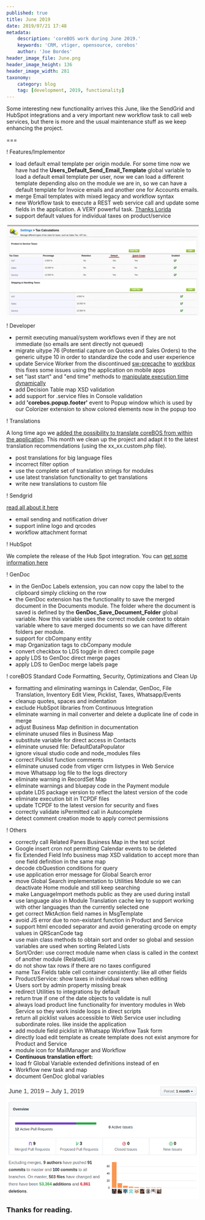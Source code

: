 ```yaml
---
published: true
title: June 2019
date: 2019/07/21 17:48
metadata:
    description: 'coreBOS work during June 2019.'
    keywords: 'CRM, vtiger, opensource, corebos'
    author: 'Joe Bordes'
header_image_file: June.png
header_image_height: 136
header_image_width: 281
taxonomy:
    category: blog
    tag: [development, 2019, functionality]
---
```


Some interesting new functionality arrives this June, like the SendGrid and HubSpot integrations and a very important new workflow task to call web services, but there is more and the usual maintenance stuff as we keep enhancing the project.

===

 ! Features/Implementor

 - load default email template per origin module. For some time now we have had the **Users_Default_Send_Email_Template** global variable to load a default email template per user, now we can load a different template depending also on the module we are in, so we can have a default template for Invoice emails and another one for Accounts emails.
 - merge Email templates with mixed legacy and workflow syntax
 - new Workflow task to execute a REST web service call and update some fields in the application. A VERY powerful task. [Thanks Lorida](https://github.com/loridacito)
 - support default values for individual taxes on product/service

![Tax defaults](TaxesDefaults.png)

<span></span>

 ! Developer
 - permit executing manual/system workflows even if they are not immediate (so emails are sent directly not queued)
 - migrate uitype 76 (Potential capture on Quotes and Sales Orders) to the generic uitype 10 in order to standardize the code and user experience
 - update Service Worker from the discontinued [sw-precache](https://github.com/GoogleChromeLabs/sw-precache) to [workbox](https://developers.google.com/web/tools/workbox/) this fixes some issues using the application on mobile apps
 - set "last start" and "end time" methods to [manipulate execution time dynamically](http://corebos.com/documentation/doku.php?id=en:devel:reschedulecrontask&noprocess=1)
 - add Decision Table map XSD validation
 - add support for .service files in Console validation
 - add **'corebos.popup.footer'** event to Popup window which is used by our Colorizer extension to show colored elements now in the popup too

<span></span>

 ! Translations

A long time ago we [added the possibility to translate coreBOS from within the application](../translation-extension-for). This month we clean up the project and adapt it to the latest translation recommendations (using the xx_xx.custom.php file).

 - post translations for big language files
 - incorrect filter option
 - use the complete set of translation strings for modules
 - use latest translation functionality to get translations
 - write new translations to custom file

<span></span>

 ! Sendgrid

[read all about it here](../EmailAPISendGrid)
 - email sending and notification driver
 - support inline logo and qrcodes
 - workflow attachment format

<span></span>

 ! HubSpot

We complete the release of the Hub Spot integration. You can [get some information here](https://www.youtube.com/watch?v=4pRhhD4ehec&list=PL0oN2FI_W55wuDJo2bxmPW6rTLx0Y-I6N)

<span></span>

 ! GenDoc

 - in the GenDoc Labels extension, you can now copy the label to the clipboard simply clicking on the row
 - the GenDoc extension has the functionality to save the merged document in the Documents module. The folder where the document is saved is defined by the **GenDoc_Save_Document_Folder** global variable. Now this variable uses the correct module context to obtain variable where to save merged documents so we can have different folders per module.
 - support for cbCompany entity
 - map Organization tags to cbCompany module
 - convert checkbox to LDS toggle in direct compile page
 - apply LDS to GenDoc direct merge pages
 - apply LDS to GenDoc merge labels page

<span></span>

 ! coreBOS Standard Code Formatting, Security, Optimizations and Clean Up

 - formatting and eliminating warnings in Calendar, GenDoc, File Translation, Inventory Edit View, Picklist, Taxes, Whatsapp/Events
 - cleanup quotes, spaces and indentation
 - exclude HubSpot libraries from Continuous Integration
 - eliminate warning in mail converter and delete a duplicate line of code in merge
 - adjust Business Map definition in documentation
 - eliminate unused files in Business Map
 - substitute variable for direct access in Contacts
 - eliminate unused file: DefaultDataPopulator
 - ignore visual studio code and node_modules files
 - correct Picklist function comments
 - eliminate unused code from vtiger crm listypes in Web Service
 - move Whatsapp log file to the logs directory
 - eliminate warning in RecordSet Map
 - eliminate warnings and bluepay code in the Payment module
 - update LDS package version to reflect the latest version of the code
 - eliminate execution bit in TCPDF files
 - update TCPDF to the latest version for security and fixes
 - correctly validate isPermitted call in Autocomplete
 - detect comment creation mode to apply correct permissions

<span></span>

 ! Others
 - correctly call Related Panes Business Map in the test script
 - Google insert cron not permitting Calendar events to be deleted
 - fix Extended Field Info business map XSD validation to accept more than one field definition in the same map
 - decode cbQuestion conditions for query
 - use application error message for Global Search error
 - move Global Search implementation to Utilities Module so we can deactivate Home module and still keep searching
 - make LanguageImport methods public as they are used during install
 - use language also in Module Translation cache key to support working with other languages than the currently selected one
 - get correct MktAction field names in MsgTemplate
 - avoid JS error due to non-existant function in Product and Service
 - support html encoded separator and avoid generating qrcode on empty values in QRScanCode tag
 - use main class methods to obtain sort and order so global and session variables are used when sorting Related Lists
 - Sort/Order: use correct module name when class is called in the context of another module (RelatedList)
 - do not show tax rows if there are no taxes configured
 - name Tax Fields table cell container consistently: like all other fields
 - Product/Service: show taxes in individual rows when editing
 - Users sort by admin property missing break
 - redirect Utilities to integrations by default
 - return true if one of the date objects to validate is null
 - always load product line functionality for inventory modules in Web Service so they work inside loops in direct scripts
 - return all picklist values accessible to Web Service user including subordinate roles. like inside the application
 - add module field picklist in Whatsapp Workflow Task form
 - directly load edit template as create template does not exist anymore for Product and Service
 - module icon for MailManager and Workflow
 - **Continuous translation effort:**
  - load fr Global Variable extended definitions instead of en
  - Workflow new task and map
  - document GenDoc global variables


![May Insights](corebosgithub1906.png)

**<span style="font-size:large">Thanks for reading.</span>**
